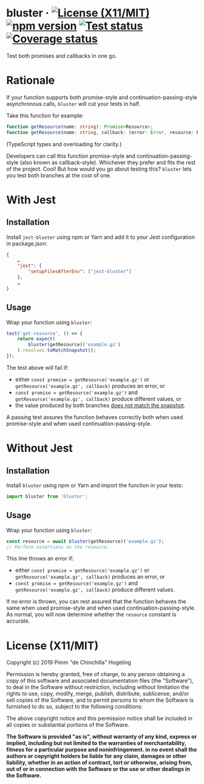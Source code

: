 # bluster &middot; [![License (X11/MIT)](https://badgen.net/github/license/pimm/bluster)](https://github.com/Pimm/bluster/blob/master/copying.txt) [![npm version](https://badgen.net/npm/v/bluster)](https://www.npmjs.com/package/bluster) [![Test status](https://github.com/Pimm/bluster/actions/workflows/test.yaml/badge.svg)](https://github.com/Pimm/bluster/actions/workflows/test.yaml) [![Coverage status](https://coveralls.io/repos/github/Pimm/bluster/badge.svg?branch=master)](https://coveralls.io/github/Pimm/bluster?branch=master)

Test both promises and callbacks in one go.

# Rationale

If your function supports both promise-style and continuation-passing-style asynchronous calls, `bluster` will cut your tests in half.

Take this function for example:
```typescript
function getResource(name: string): Promise<Resource>;
function getResource(name: string, callback: (error: Error, resource: Resource) => void): void;
```
(TypeScript types and overloading for clarity.)

Developers can call this function promise-style and continuation-passing-style (also known as callback-style). Whichever they prefer and fits the rest of the project. Cool! But how would you go about testing this? `bluster` lets you test both branches at the cost of one.

# With Jest

## Installation

Install `jest-bluster` using npm or Yarn and add it to your Jest configuration in package.json:
```json
{
	…
	"jest": {
		"setupFilesAfterEnv": ["jest-bluster"]
	},
	…
}
```

## Usage

Wrap your function using `bluster`:
``` javascript
test('get-resource', () => {
	return expect(
		bluster(getResource)('example.gz')
	).resolves.toMatchSnapshot();
});
```

The test above will fail if:
 * either `const promise = getResource('example.gz')` or `getResource('example.gz', callback)` produces an error, or
 * `const promise = getResource('example.gz')` and `getResource('example.gz', callback)` produce different values, or
 * the value produced by both branches [does not match the snapshot][jest-snapshots].

A passing test assures the function behaves correctly both when used promise-style and when used continuation-passing-style.

# Without Jest

## Installation

Install `bluster` using npm or Yarn and import the function in your tests:
```javascript
import bluster from 'bluster';
```

## Usage

Wrap your function using `bluster`:
```javascript
const resource = await bluster(getResource)('example.gz');
// Perform assertions on the resource.
```

This line throws an error if:
 * either `const promise = getResource('example.gz')` or `getResource('example.gz', callback)` produces an error, or
 * `const promise = getResource('example.gz')` and `getResource('example.gz', callback)` produce different values.

If no error is thrown, you can rest assured that the function behaves the same when used promise-style and when used continuation-passing-style. As normal, you will now determine whether the `resource` constant is accurate.

# License (X11/MIT)
Copyright (c) 2019 Pimm "de Chinchilla" Hogeling

Permission is hereby granted, free of charge, to any person obtaining a copy of this software and associated documentation files (the "Software"), to deal in the Software without restriction, including without limitation the rights to use, copy, modify, merge, publish, distribute, sublicense, and/or sell copies of the Software, and to permit persons to whom the Software is furnished to do so, subject to the following conditions:

The above copyright notice and this permission notice shall be included in all copies or substantial portions of the Software.

**The Software is provided "as is", without warranty of any kind, express or implied, including but not limited to the warranties of merchantability, fitness for a particular purpose and noninfringement. in no event shall the authors or copyright holders be liable for any claim, damages or other liability, whether in an action of contract, tort or otherwise, arising from, out of or in connection with the Software or the use or other dealings in the Software.**


[jest-snapshots]: https://jestjs.io/docs/snapshot-testing